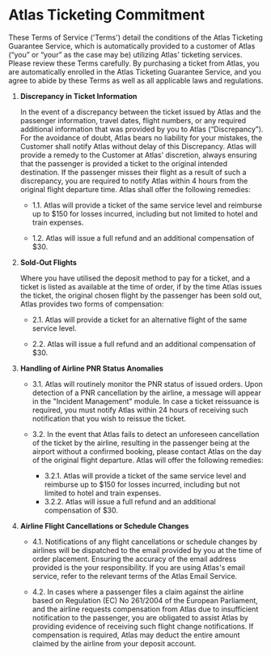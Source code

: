 # **Atlas Ticketing Commitment** 


These Terms of Service ('Terms') detail the conditions of the Atlas Ticketing Guarantee Service, which is automatically provided to a customer of Atlas (“you” or “your” as the case may be) utilizing Atlas' ticketing services. Please review these Terms carefully. By purchasing a ticket from Atlas, you are automatically enrolled in the Atlas Ticketing Guarantee Service, and you agree to abide by these Terms as well as all applicable laws and regulations.  

1. **Discrepancy in Ticket Information**
   
   In the event of a discrepancy between the ticket issued by Atlas and the passenger information, travel dates, flight numbers, or any required additional information that was provided by you to Atlas (“Discrepancy”). For the avoidance of doubt, Atlas bears no liability for your mistakes, the Customer shall notify Atlas without delay of this Discrepancy.  Atlas will provide a remedy to the Customer at Atlas' discretion, always ensuring that the passenger is provided a ticket to the original intended destination. If the passenger misses their flight as a result of such a discrepancy, you are required to notify Atlas within 4 hours from the original flight departure time. Atlas shall offer the following remedies: 
    -  1.1. Atlas will provide a ticket of the same service level and reimburse up to $150 for losses incurred, including but not limited to hotel and train expenses.
      
    -  1.2. Atlas will issue a full refund and an additional compensation of $30. 


2. **Sold-Out Flights**
   
   Where you have utilised the deposit method to pay for a ticket, and a ticket is listed as available at the time of order, if by the time Atlas issues the ticket, the original chosen flight by the passenger has been sold out, Atlas provides two forms of compensation: 
   -  2.1. Atlas will provide a ticket for an alternative flight of the same service level.
     
   -  2.2. Atlas will issue a full refund and an additional compensation of $30.


3. **Handling of Airline PNR Status Anomalies**   
   - 3.1. Atlas will routinely monitor the PNR status of issued orders. Upon detection of a PNR cancellation by the airline, a message will appear in the "Incident Management" module. In case a ticket reissuance is required, you must notify Atlas within 24 hours of receiving such notification that you wish to reissue the ticket.
   
   - 3.2. In the event that Atlas fails to detect an unforeseen cancellation of the ticket by the airline, resulting in the passenger being at the airport without a confirmed booking, please contact Atlas on the day of the original flight departure. Atlas will offer the following remedies:
      - 3.2.1. Atlas will provide a ticket of the same service level and reimburse up to $150 for losses incurred, including but not limited to hotel and train expenses.
      - 3.2.2. Atlas will issue a full refund and an additional compensation of $30. 

      
4. **Airline Flight Cancellations or Schedule Changes**   
    - 4.1. Notifications of any flight cancellations or schedule changes by airlines will be dispatched to the email provided by you at the time of order placement. Ensuring the accuracy of the email address provided is the your responsibility. If you are using Atlas's email service, refer to the relevant terms of the Atlas Email Service.
   
    - 4.2. In cases where a passenger files a claim against the airline based on Regulation (EC) No 261/2004 of the European Parliament, and the airline requests compensation from Atlas due to insufficient notification to the passenger, you are obligated to assist Atlas by providing evidence of receiving such flight change notifications. If compensation is required, Atlas may deduct the entire amount claimed by the airline from your deposit account. 
